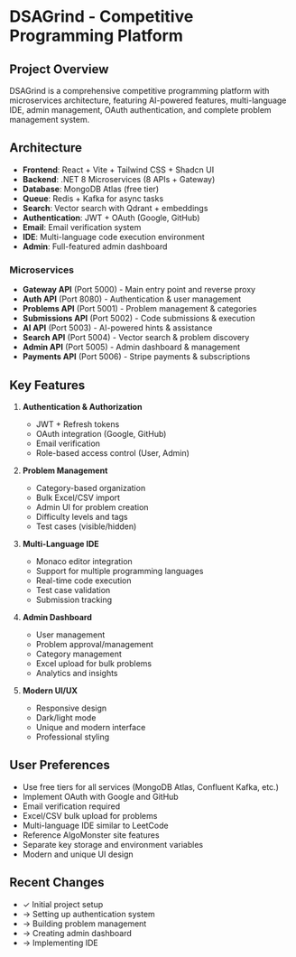 # DSAGrind - Competitive Programming Platform

## Project Overview
DSAGrind is a comprehensive competitive programming platform with microservices architecture, featuring AI-powered features, multi-language IDE, admin management, OAuth authentication, and complete problem management system.

## Architecture
- **Frontend**: React + Vite + Tailwind CSS + Shadcn UI
- **Backend**: .NET 8 Microservices (8 APIs + Gateway)
- **Database**: MongoDB Atlas (free tier)
- **Queue**: Redis + Kafka for async tasks
- **Search**: Vector search with Qdrant + embeddings
- **Authentication**: JWT + OAuth (Google, GitHub)
- **Email**: Email verification system
- **IDE**: Multi-language code execution environment
- **Admin**: Full-featured admin dashboard

### Microservices
- **Gateway API** (Port 5000) - Main entry point and reverse proxy
- **Auth API** (Port 8080) - Authentication & user management
- **Problems API** (Port 5001) - Problem management & categories
- **Submissions API** (Port 5002) - Code submissions & execution
- **AI API** (Port 5003) - AI-powered hints & assistance
- **Search API** (Port 5004) - Vector search & problem discovery
- **Admin API** (Port 5005) - Admin dashboard & management
- **Payments API** (Port 5006) - Stripe payments & subscriptions

## Key Features
1. **Authentication & Authorization**
   - JWT + Refresh tokens
   - OAuth integration (Google, GitHub)
   - Email verification
   - Role-based access control (User, Admin)

2. **Problem Management**
   - Category-based organization
   - Bulk Excel/CSV import
   - Admin UI for problem creation
   - Difficulty levels and tags
   - Test cases (visible/hidden)

3. **Multi-Language IDE**
   - Monaco editor integration
   - Support for multiple programming languages
   - Real-time code execution
   - Test case validation
   - Submission tracking

4. **Admin Dashboard**
   - User management
   - Problem approval/management
   - Category management
   - Excel upload for bulk problems
   - Analytics and insights

5. **Modern UI/UX**
   - Responsive design
   - Dark/light mode
   - Unique and modern interface
   - Professional styling

## User Preferences
- Use free tiers for all services (MongoDB Atlas, Confluent Kafka, etc.)
- Implement OAuth with Google and GitHub
- Email verification required
- Excel/CSV bulk upload for problems
- Multi-language IDE similar to LeetCode
- Reference AlgoMonster site features
- Separate key storage and environment variables
- Modern and unique UI design

## Recent Changes
- ✓ Initial project setup
- → Setting up authentication system
- → Building problem management
- → Creating admin dashboard
- → Implementing IDE